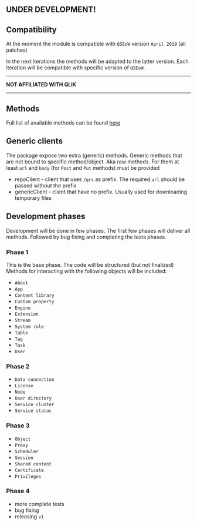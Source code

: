 ## **UNDER DEVELOPMENT!**

## Compatibility

At the moment the module is compatible with `QSEoW` version `April 2019` (all patches)

In the next iterations the methods will be adapted to the latter version. Each iteration will be compatible with specific version of `QSEoW`.

---

**NOT AFFILIATED WITH QLIK**

---

## Methods

Full list of available methods can be found [here](https://informatiqal.github.io/qlik-repo-api/classes/QlikRepoApi.html)

## Generic clients

The package expose two extra (generic) methods. Generic methods that are not bound to specific method/object. Aka raw methods. For them at least `url` and `body` (for `Post` and `Put` methods) must be provided

- repoClient - client that uses `/qrs` as prefix. The required `url` should be passed without the prefix
- genericClient - client that have no prefix. Usually used for downloading temporary files

## Development phases

Development will be done in few phases. The first few phases will deliver all methods. Followed by bug fixing and completing the tests phases.

### Phase 1

This is the base phase.
The code will be structured (but not finalized)
Methods for interacting with the following objects will be included:

- `About`
- `App`
- `Content library`
- `Custom property`
- `Engine`
- `Extension`
- `Stream`
- `System rule`
- `Table`
- `Tag`
- `Task`
- `User`

### Phase 2

- `Data connection`
- `License`
- `Node`
- `User directory`
- `Service cluster`
- `Service status`

### Phase 3

- `Object`
- `Proxy`
- `Scheduler`
- `Session`
- `Shared content`
- `Certificate`
- `Privileges`

### Phase 4

- more complete tests
- bug fixing
- releasing `v1`
